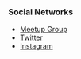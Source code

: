 ### Social Networks
* [Meetup Group](https://www.meetup.com/owasp-sastra-university-meetup-group/)
* [Twitter](https://twitter.com/OwaspSastra)
* [Instagram](https://www.instagram.com/owasp.sastra/)


